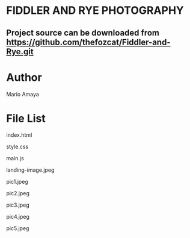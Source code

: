 FIDDLER AND RYE PHOTOGRAPHY
===

Project source can be downloaded from https://github.com/thefozcat/Fiddler-and-Rye.git
---

Author
===
Mario Amaya


File List
===
index.html

style.css

main.js

landing-image.jpeg

pic1.jpeg

pic2.jpeg

pic3.jpeg

pic4.jpeg

pic5.jpeg